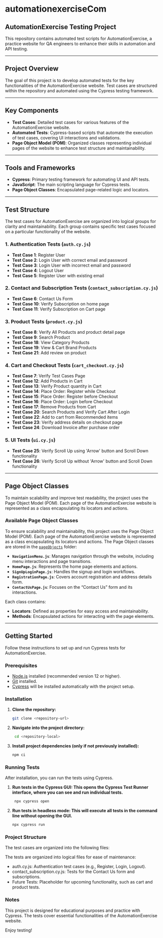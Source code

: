 # automationexerciseCom
## AutomationExercise Testing Project

This repository contains automated test scripts for AutomationExercise, a practice website for QA engineers to enhance their skills in automation and API testing.

---

## Project Overview

The goal of this project is to develop automated tests for the key functionalities of the AutomationExercise website. Test cases are structured within the repository and automated using the Cypress testing framework.

---

## Key Components

- **Test Cases**: Detailed test cases for various features of the AutomationExercise website.
- **Automated Tests**: Cypress-based scripts that automate the execution of test cases, covering UI interactions and validations.
- **Page Object Model (POM)**: Organized classes representing individual pages of the website to enhance test structure and maintainability.

---

## Tools and Frameworks

- **Cypress**: Primary testing framework for automating UI and API tests.
- **JavaScript**: The main scripting language for Cypress tests.
- **Page Object Classes**: Encapsulated page-related logic and locators.

---

## Test Structure

The test cases for AutomationExercise are organized into logical groups for clarity and maintainability. Each group contains specific test cases focused on a particular functionality of the website.

### 1. Authentication Tests (`auth.cy.js`)
- **Test Case 1**: Register User
- **Test Case 2**: Login User with correct email and password
- **Test Case 3**: Login User with incorrect email and password
- **Test Case 4**: Logout User
- **Test Case 5**: Register User with existing email

### 2. Contact and Subscription Tests (`contact_subscription.cy.js`)
- **Test Case 6**: Contact Us Form
- **Test Case 10**: Verify Subscription on home page
- **Test Case 11**: Verify Subscription on Cart page

### 3. Product Tests (`product.cy.js`)
- **Test Case 8**: Verify All Products and product detail page
- **Test Case 9**: Search Product
- **Test Case 18**: View Category Products
- **Test Case 19**: View & Cart Brand Products
- **Test Case 21**: Add review on product

### 4. Cart and Checkout Tests (`cart_checkout.cy.js`)
- **Test Case 7**: Verify Test Cases Page
- **Test Case 12**: Add Products in Cart
- **Test Case 13**: Verify Product quantity in Cart
- **Test Case 14**: Place Order: Register while Checkout
- **Test Case 15**: Place Order: Register before Checkout
- **Test Case 16**: Place Order: Login before Checkout
- **Test Case 17**: Remove Products from Cart
- **Test Case 20**: Search Products and Verify Cart After Login
- **Test Case 22**: Add to cart from Recommended items
- **Test Case 23**: Verify address details on checkout page
- **Test Case 24**: Download Invoice after purchase order

### 5. UI Tests (`ui.cy.js`)
- **Test Case 25**: Verify Scroll Up using 'Arrow' button and Scroll Down functionality
- **Test Case 26**: Verify Scroll Up without 'Arrow' button and Scroll Down functionality

---

## Page Object Classes

To maintain scalability and improve test readability, the project uses the Page Object Model (POM). Each page of the AutomationExercise website is represented as a class encapsulating its locators and actions.

### Available Page Object Classes
To ensure scalability and maintainability, this project uses the Page Object Model (POM). Each page of the AutomationExercise website is represented as a class encapsulating its locators and actions.
The Page Object classes are stored in the [`pageObjects`](./cypress/pageObjects) folder:

- **`NavigationMenu.js`**: Manages navigation through the website, including menu interactions and page transitions.
- **`HomePage.js`**: Represents the home page elements and actions.
- **`SignUpLoginPage.js`**: Handles the signup and login workflows.
- **`RegistrationPage.js`**: Covers account registration and address details form.
- **`ContactUsPage.js`**: Focuses on the “Contact Us” form and its interactions.

Each class contains:
- **Locators**: Defined as properties for easy access and maintainability.
- **Methods**: Encapsulated actions for interacting with the page elements.

---

## Getting Started

Follow these instructions to set up and run Cypress tests for AutomationExercise.

### Prerequisites

- [Node.js](https://nodejs.org/) installed (recommended version 12 or higher).
- [Git](https://git-scm.com/) installed.
- [Cypress](https://www.cypress.io/) will be installed automatically with the project setup.

### Installation

1. **Clone the repository:**
   ```bash
   git clone <repository-url>

2. **Navigate into the project directory:**
   ```bash
    cd <repository-local>
3. **Install project dependencies (only if not previously installed):**
    ```bash
    npm ci

### Running Tests

After installation, you can run the tests using Cypress.

1. **Run tests in the Cypress GUI: This opens the Cypress Test Runner interface, where you can see and run individual tests.**
   ```bash
    npx cypress open
2. **Run tests in headless mode: This will execute all tests in the command line without opening the GUI.**
   ```bash
   npx cypress run
### Project Structure
The test cases are organized into the following files:

The tests are organized into logical files for ease of maintenance:
- auth.cy.js: Authentication test cases (e.g., Register, Login, Logout).
- contact_subscription.cy.js: Tests for the Contact Us form and subscriptions.
- Future Tests: Placeholder for upcoming functionality, such as cart and product tests.

### Notes
This project is designed for educational purposes and practice with Cypress. The tests cover essential functionalities of the AutomationExercise website.

Enjoy testing!